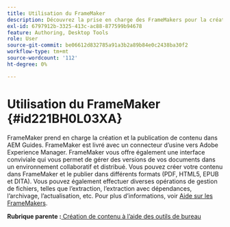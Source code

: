 ```yaml
---
title: Utilisation du FrameMaker
description: Découvrez la prise en charge des FrameMakers pour la création et la publication de contenu dans AEM Guides.
exl-id: 6797912b-3325-413c-ac88-877599b94678
feature: Authoring, Desktop Tools
role: User
source-git-commit: be06612d832785a91a3b2a89b84e0c2438ba30f2
workflow-type: tm+mt
source-wordcount: '112'
ht-degree: 0%

---
```


# Utilisation du FrameMaker {#id221BH0L03XA}

FrameMaker prend en charge la création et la publication de contenu dans AEM Guides. FrameMaker est livré avec un connecteur d’usine vers Adobe Experience Manager. FrameMaker vous offre également une interface conviviale qui vous permet de gérer des versions de vos documents dans un environnement collaboratif et distribué. Vous pouvez créer votre contenu dans FrameMaker et le publier dans différents formats (PDF, HTML5, EPUB et DITA). Vous pouvez également effectuer diverses opérations de gestion de fichiers, telles que l’extraction, l’extraction avec dépendances, l’archivage, l’actualisation, etc. Pour plus d’informations, voir [Aide sur les FrameMakers](https://help.adobe.com/en_US/framemaker/using/index.html).

**Rubrique parente :**[ Création de contenu à l’aide des outils de bureau](author-desktop-tools.md)
